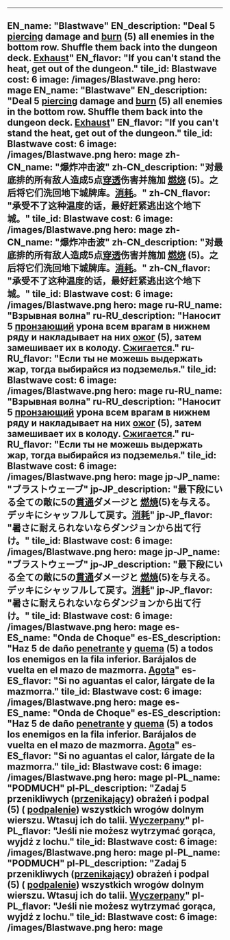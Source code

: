 ---

EN_name: "Blastwave"
EN_description: "Deal 5 <u>piercing</u> damage and  <u>burn</u> (5) all enemies in the bottom row.  Shuffle them back into the dungeon deck. <u>Exhaust</u>"
EN_flavor: "If you can't stand the heat, get out of the dungeon."
tile_id: Blastwave
cost: 6
image: /images/Blastwave.png
hero: mage
EN_name: "Blastwave"
EN_description: "Deal 5 <u>piercing</u> damage and  <u>burn</u> (5) all enemies in the bottom row.  Shuffle them back into the dungeon deck. <u>Exhaust</u>"
EN_flavor: "If you can't stand the heat, get out of the dungeon."
tile_id: Blastwave
cost: 6
image: /images/Blastwave.png
hero: mage
zh-CN_name: "爆炸冲击波"
zh-CN_description: "对最底排的所有敌人造成5点<u>穿透</u>伤害并施加 <u>燃烧</u> (5)。之后将它们洗回地下城牌库。<u>消耗</u>。"
zh-CN_flavor: "承受不了这种温度的话，最好赶紧逃出这个地下城。"
tile_id: Blastwave
cost: 6
image: /images/Blastwave.png
hero: mage
zh-CN_name: "爆炸冲击波"
zh-CN_description: "对最底排的所有敌人造成5点<u>穿透</u>伤害并施加 <u>燃烧</u> (5)。之后将它们洗回地下城牌库。<u>消耗</u>。"
zh-CN_flavor: "承受不了这种温度的话，最好赶紧逃出这个地下城。"
tile_id: Blastwave
cost: 6
image: /images/Blastwave.png
hero: mage
ru-RU_name: "Взрывная волна"
ru-RU_description: "Наносит 5 <u>пронзающий</u> урона всем врагам в нижнем ряду и накладывает на них  <u>ожог</u> (5), затем замешивает их в колоду. <u>Сжигается</u>."
ru-RU_flavor: "Если ты не можешь выдержать жар, тогда выбирайся из подземелья."
tile_id: Blastwave
cost: 6
image: /images/Blastwave.png
hero: mage
ru-RU_name: "Взрывная волна"
ru-RU_description: "Наносит 5 <u>пронзающий</u> урона всем врагам в нижнем ряду и накладывает на них  <u>ожог</u> (5), затем замешивает их в колоду. <u>Сжигается</u>."
ru-RU_flavor: "Если ты не можешь выдержать жар, тогда выбирайся из подземелья."
tile_id: Blastwave
cost: 6
image: /images/Blastwave.png
hero: mage
jp-JP_name: "ブラストウェーブ"
jp-JP_description: "最下段にいる全ての敵に5の<u>貫通</u>ダメージと <u>燃焼</u>(5)を与える。デッキにシャッフルして戻す。<u>消耗</u>"
jp-JP_flavor: "暑さに耐えられないならダンジョンから出て行け。"
tile_id: Blastwave
cost: 6
image: /images/Blastwave.png
hero: mage
jp-JP_name: "ブラストウェーブ"
jp-JP_description: "最下段にいる全ての敵に5の<u>貫通</u>ダメージと <u>燃焼</u>(5)を与える。デッキにシャッフルして戻す。<u>消耗</u>"
jp-JP_flavor: "暑さに耐えられないならダンジョンから出て行け。"
tile_id: Blastwave
cost: 6
image: /images/Blastwave.png
hero: mage
es-ES_name: "Onda de Choque"
es-ES_description: "Haz 5 de daño <u>penetrante</u> y  <u>quema</u> (5) a todos los enemigos en la fila inferior. Barájalos de vuelta en el mazo de mazmorra. <u>Agota</u>"
es-ES_flavor: "Si no aguantas el calor, lárgate de la mazmorra."
tile_id: Blastwave
cost: 6
image: /images/Blastwave.png
hero: mage
es-ES_name: "Onda de Choque"
es-ES_description: "Haz 5 de daño <u>penetrante</u> y  <u>quema</u> (5) a todos los enemigos en la fila inferior. Barájalos de vuelta en el mazo de mazmorra. <u>Agota</u>"
es-ES_flavor: "Si no aguantas el calor, lárgate de la mazmorra."
tile_id: Blastwave
cost: 6
image: /images/Blastwave.png
hero: mage
pl-PL_name: "PODMUCH"
pl-PL_description: "Zadaj 5 przenikliwych (<u>przenikający</u>) obrażeń i podpal (5) ( <u>podpalenie</u>) wszystkich wrogów dolnym wierszu. Wtasuj ich do talii. <u>Wyczerpany</u>"
pl-PL_flavor: "Jeśli nie możesz wytrzymać gorąca, wyjdź z lochu."
tile_id: Blastwave
cost: 6
image: /images/Blastwave.png
hero: mage
pl-PL_name: "PODMUCH"
pl-PL_description: "Zadaj 5 przenikliwych (<u>przenikający</u>) obrażeń i podpal (5) ( <u>podpalenie</u>) wszystkich wrogów dolnym wierszu. Wtasuj ich do talii. <u>Wyczerpany</u>"
pl-PL_flavor: "Jeśli nie możesz wytrzymać gorąca, wyjdź z lochu."
tile_id: Blastwave
cost: 6
image: /images/Blastwave.png
hero: mage
---